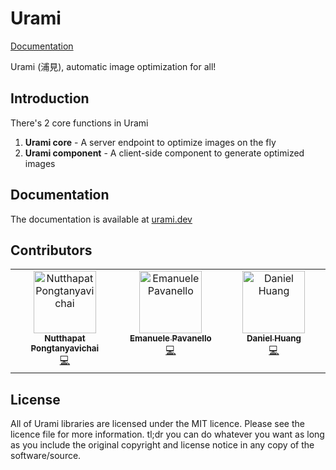 # Urami

[Documentation](https://urami.dev)

Urami (浦見), automatic image optimization for all!

## Introduction

There's 2 core functions in Urami

1. **Urami core** - A server endpoint to optimize images on the fly
2. **Urami component** - A client-side component to generate optimized images

## Documentation

The documentation is available at [urami.dev](https://urami.dev)

## Contributors

<!-- ALL-CONTRIBUTORS-LIST:START - Do not remove or modify this section -->
<!-- prettier-ignore-start -->
<!-- markdownlint-disable -->
<table>
  <tbody>
    <tr>
      <td align="center" valign="top" width="14.28%"><a href="http://leomotors.me"><img src="https://avatars.githubusercontent.com/u/59821765?v=4?s=100" width="100px;" alt="Nutthapat Pongtanyavichai"/><br /><sub><b>Nutthapat Pongtanyavichai</b></sub></a><br /><a href="#code-Leomotors" title="Code">💻</a></td>
      <td align="center" valign="top" width="14.28%"><a href="https://github.com/epavanello"><img src="https://avatars.githubusercontent.com/u/47756116?v=4?s=100" width="100px;" alt="Emanuele Pavanello"/><br /><sub><b>Emanuele Pavanello</b></sub></a><br /><a href="#code-epavanello" title="Code">💻</a></td>
      <td align="center" valign="top" width="14.28%"><a href="https://dan.onl"><img src="https://avatars.githubusercontent.com/u/27079662?v=4?s=100" width="100px;" alt="Daniel Huang"/><br /><sub><b>Daniel Huang</b></sub></a><br /><a href="#code-cubedhuang" title="Code">💻</a></td>
    </tr>
  </tbody>
</table>

<!-- markdownlint-restore -->
<!-- prettier-ignore-end -->

<!-- ALL-CONTRIBUTORS-LIST:END -->

## License

All of Urami libraries are licensed under the MIT licence. Please see the licence file for more information. tl;dr you can do whatever you want as long as you include the original copyright and license notice in any copy of the software/source.
